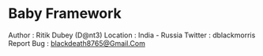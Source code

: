# Baby Framework
  Author : Ritik Dubey (D@nt3)
	Location : India - Russia
	Twitter : dblackmorris
	Report Bug : blackdeath8765@Gmail.Com
